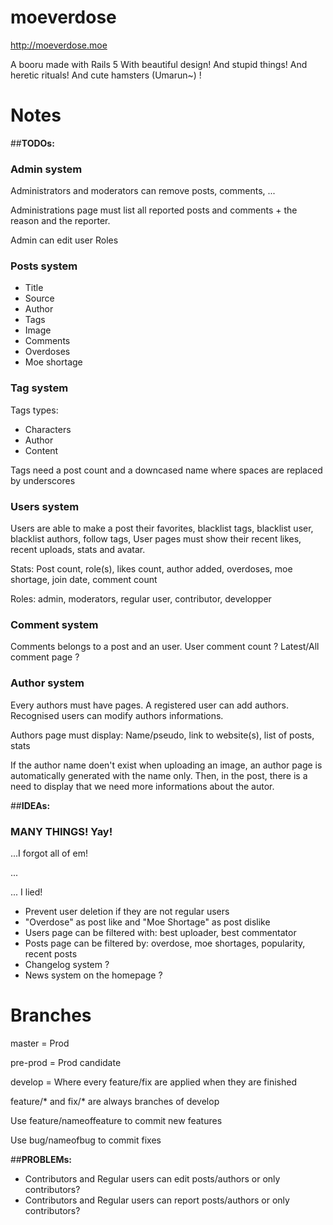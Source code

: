 # moeverdose

http://moeverdose.moe

A booru made with Rails 5
With beautiful design! And stupid things! And heretic rituals! And cute hamsters (Umarun~) !

# Notes

##**TODOs:**

### Admin system
Administrators and moderators can remove posts, comments, ...

Administrations page must list all reported posts and comments + the reason and the reporter.

Admin can edit user Roles

### Posts system

* Title
* Source
* Author
* Tags
* Image
* Comments
* Overdoses
* Moe shortage

### Tag system

Tags types:
* Characters
* Author
* Content

Tags need a post count and a downcased name where spaces are replaced by underscores

### Users system

Users are able to make a post their favorites, blacklist tags, blacklist user, blacklist authors, follow tags,
User pages must show their recent likes, recent uploads, stats and avatar.

Stats:
Post count, role(s), likes count, author added, overdoses, moe shortage, join date, comment count

Roles:
admin, moderators, regular user, contributor, developper

### Comment system
Comments belongs to a post and an user.
User comment count ?
Latest/All comment page ?

### Author system
Every authors must have pages. A registered user can add authors. Recognised users can modify authors informations.

Authors page must display: Name/pseudo, link to website(s), list of posts, stats

If the author name doen't exist when uploading an image, an author page is automatically generated with the name only.
Then, in the post, there is a need to display that we need more informations about the autor.

##**IDEAs:**

### MANY THINGS! Yay!
...I forgot all of em!

...

... I lied!

* Prevent user deletion if they are not regular users
* "Overdose" as post like and "Moe Shortage" as post dislike
* Users page can be filtered with: best uploader, best commentator
* Posts page can be filtered by: overdose, moe shortages, popularity, recent posts
* Changelog system ?
* News system on the homepage ?

# Branches

master = Prod

pre-prod = Prod candidate

develop = Where every feature/fix are applied when they are finished

feature/* and fix/* are always branches of develop

Use feature/nameoffeature to commit new features

Use bug/nameofbug to commit fixes


##**PROBLEMs:**

* Contributors and Regular users can edit posts/authors or only contributors?
* Contributors and Regular users can report posts/authors or only contributors?
